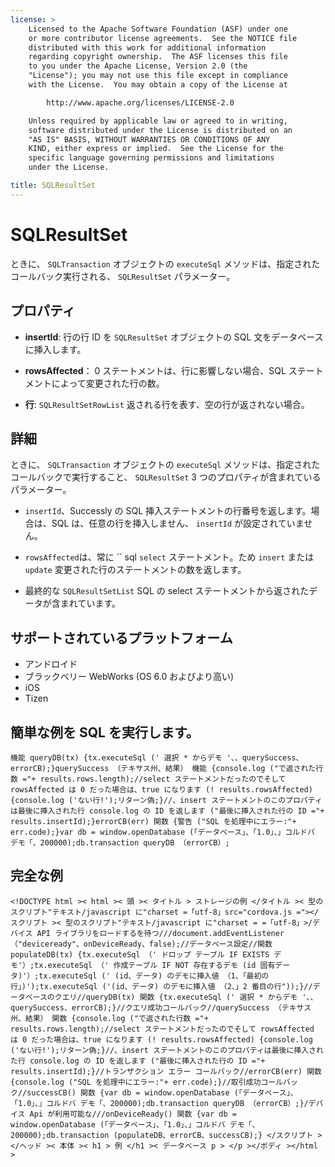 ```yaml
---
license: >
    Licensed to the Apache Software Foundation (ASF) under one
    or more contributor license agreements.  See the NOTICE file
    distributed with this work for additional information
    regarding copyright ownership.  The ASF licenses this file
    to you under the Apache License, Version 2.0 (the
    "License"); you may not use this file except in compliance
    with the License.  You may obtain a copy of the License at

        http://www.apache.org/licenses/LICENSE-2.0

    Unless required by applicable law or agreed to in writing,
    software distributed under the License is distributed on an
    "AS IS" BASIS, WITHOUT WARRANTIES OR CONDITIONS OF ANY
    KIND, either express or implied.  See the License for the
    specific language governing permissions and limitations
    under the License.

title: SQLResultSet
---
```


# SQLResultSet

ときに、 `SQLTransaction` オブジェクトの `executeSql` メソッドは、指定されたコールバック実行される、 `SQLResultSet` パラメーター。

## プロパティ

*   **insertId**: 行の行 ID を `SQLResultSet` オブジェクトの SQL 文をデータベースに挿入します。

*   **rowsAffected**： 0 ステートメントは、行に影響しない場合、SQL ステートメントによって変更された行の数。

*   **行**: `SQLResultSetRowList` 返される行を表す、空の行が返されない場合。

## 詳細

ときに、 `SQLTransaction` オブジェクトの `executeSql` メソッドは、指定されたコールバックで実行すること、 `SQLResultSet` 3 つのプロパティが含まれているパラメーター。

*   `insertId`、Successly の SQL 挿入ステートメントの行番号を返します。場合は、SQL は、任意の行を挿入しません、 `insertId` が設定されていません。

*   `rowsAffected`は、常に `` sql `select` ステートメント。ため `insert` または `update` 変更された行のステートメントの数を返します。

*   最終的な `SQLResultSetList` SQL の select ステートメントから返されたデータが含まれています。

## サポートされているプラットフォーム

*   アンドロイド
*   ブラックベリー WebWorks (OS 6.0 およびより高い)
*   iOS
*   Tizen

## 簡単な例を SQL を実行します。

    機能 queryDB(tx) {tx.executeSql (' 選択 * からデモ '、、querySuccess、errorCB);}querySuccess （テキサス州、結果） 機能 {console.log ("で返された行数 ="+ results.rows.length);//select ステートメントだったのでそして rowsAffected は 0 だった場合は、true になります (! results.rowsAffected) {console.log ('ない行!');リターン偽;}//、insert ステートメントのこのプロパティは最後に挿入された行 console.log の ID を返します ("最後に挿入された行の ID ="+ results.insertId);}errorCB(err) 関数 {警告 ("SQL を処理中にエラー:"+ err.code);}var db = window.openDatabase (「データベース」、「1.0」、」コルドバ デモ「、200000);db.transaction queryDB （errorCB）;
    

## 完全な例

    <!DOCTYPE html >< html >< 頭 >< タイトル > ストレージの例 </タイトル >< 型のスクリプト"テキスト/javascript に"charset =「utf-8」src="cordova.js ="></スクリプト >< 型のスクリプト"テキスト/javascript に"charset = =「utf-8」>/デバイス API ライブラリをロードするを待つ///document.addEventListener （"deviceready"、onDeviceReady、false);//データベース設定//関数 populateDB(tx) {tx.executeSql （' ドロップ テーブル IF EXISTS デモ'）;tx.executeSql （' 作成テーブル IF NOT 存在するデモ (id 固有データ)'）;tx.executeSql (' (id、データ) のデモに挿入値 （1、「最初の行」)');tx.executeSql ('(id、データ) のデモに挿入値 （2、」2 番目の行"));}//データベースのクエリ//queryDB(tx) 関数 {tx.executeSql (' 選択 * からデモ '、、querySuccess、errorCB);}//クエリ成功コールバック//querySuccess （テキサス州、結果） 関数 {console.log ("で返された行数 ="+ results.rows.length);//select ステートメントだったのでそして rowsAffected は 0 だった場合は、true になります (! results.rowsAffected) {console.log ('ない行!');リターン偽;}//、insert ステートメントのこのプロパティは最後に挿入された行 console.log の ID を返します ("最後に挿入された行の ID ="+ results.insertId);}//トランザクション エラー コールバック//errorCB(err) 関数 {console.log ("SQL を処理中にエラー:"+ err.code);}//取引成功コールバック//successCB() 関数 {var db = window.openDatabase (「データベース」、「1.0」、」コルドバ デモ「、200000);db.transaction queryDB （errorCB）;}/デバイス Api が利用可能な///onDeviceReady() 関数 {var db = window.openDatabase (「データベース」、「1.0」、」コルドバ デモ「、200000);db.transaction (populateDB、errorCB、successCB);} </スクリプト ></ヘッド >< 本体 >< h1 > 例 </h1 >< データベース p > </p ></ボディ ></html >